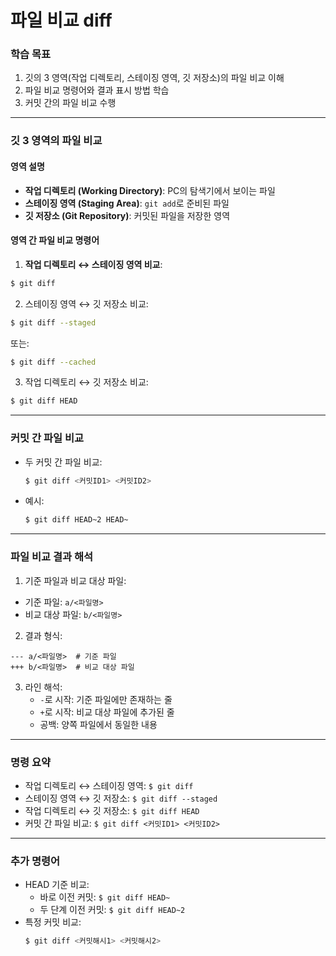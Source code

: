 # 파일 비교 diff

### 학습 목표
1. 깃의 3 영역(작업 디렉토리, 스테이징 영역, 깃 저장소)의 파일 비교 이해
2. 파일 비교 명령어와 결과 표시 방법 학습
3. 커밋 간의 파일 비교 수행

---

### 깃 3 영역의 파일 비교
#### 영역 설명
- **작업 디렉토리 (Working Directory)**: PC의 탐색기에서 보이는 파일
- **스테이징 영역 (Staging Area)**: `git add`로 준비된 파일
- **깃 저장소 (Git Repository)**: 커밋된 파일을 저장한 영역

#### 영역 간 파일 비교 명령어
1. **작업 디렉토리 ↔ 스테이징 영역 비교**:
  ```bash
  $ git diff
  ```

2. 스테이징 영역 ↔ 깃 저장소 비교:
  ```bash
  $ git diff --staged
  ```
또는:
  ```bash
  $ git diff --cached
  ```

3. 작업 디렉토리 ↔ 깃 저장소 비교:
  ```bash
  $ git diff HEAD
  ```

----

### 커밋 간 파일 비교
- 두 커밋 간 파일 비교:
  ```bash
  $ git diff <커밋ID1> <커밋ID2>
  ```

- 예시:
  ```bash
  $ git diff HEAD~2 HEAD~
  ```

---

### 파일 비교 결과 해석

1. 기준 파일과 비교 대상 파일:
  - 기준 파일: `a/<파일명>`
  - 비교 대상 파일: `b/<파일명>`
2. 결과 형식:
  ```text
  --- a/<파일명>  # 기준 파일
  +++ b/<파일명>  # 비교 대상 파일
  ```
3. 라인 해석:
   - `-`로 시작: 기준 파일에만 존재하는 줄
   - `+`로 시작: 비교 대상 파일에 추가된 줄
   - 공백: 양쪽 파일에서 동일한 내용

----

### 명령 요약

- 작업 디렉토리 ↔ 스테이징 영역: `$ git diff`
- 스테이징 영역 ↔ 깃 저장소: `$ git diff --staged`
- 작업 디렉토리 ↔ 깃 저장소: `$ git diff HEAD`
- 커밋 간 파일 비교: `$ git diff <커밋ID1> <커밋ID2>`

----

### 추가 명령어

- HEAD 기준 비교:
  - 바로 이전 커밋: `$ git diff HEAD~`
  - 두 단계 이전 커밋: `$ git diff HEAD~2`
- 특정 커밋 비교:
  ```bash
  $ git diff <커밋해시1> <커밋해시2>
  ```































